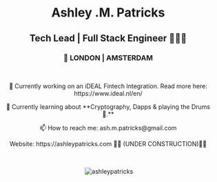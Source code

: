 <h1 align="center">Ashley .M. Patricks</h1>
<h2 align="center">Tech Lead | Full Stack Engineer 👨🏿‍💻</h2>
<h3 align="center">📍 LONDON | AMSTERDAM</h3>
<br />

<p align="center">🔭 Currently working on an iDEAL Fintech Integration. Read more here: https://www.ideal.nl/en/</p>
<p align="center">🌱 Currently learning about **Cryptography, Dapps & playing the Drums 🥁.**</p>
<p align="center">📫 How to reach me: ash.m.patricks@gmail.com</p>
<p align="center">Website: https://ashleypatricks.com 🚧🦺 (UNDER CONSTRUCTION)🦺🚧</p> 

<br />


<p align="center">&nbsp;<img align="center" src="https://github-readme-stats.vercel.app/api?username=ashleypatricks&show_icons=true" alt="ashleypatricks" /></p>
